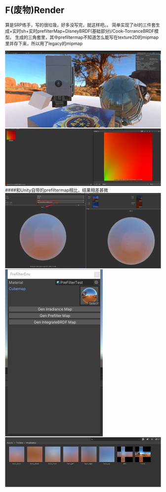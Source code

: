 # F(废物)Render

算是SRP练手，写的很垃圾，好多没写完，就这样吧。。
简单实现了ibl的三件套生成+实时sh+实时prefilterMap+DisneyBRDF(基础部分)/Cook-TorranceBRDF模型。
生成的三角套里，其中prefiltermap不知道怎么能写在texture2D的mipmap里并存下来，所以用了legacy的mipmap



![Image text](https://github.com/w199753/FRender/blob/master/Image/S_1.png)
![Image text](https://github.com/w199753/FRender/blob/master/Image/S_2.png)<br>
####和Unity自带的prefiltermap相比，结果相差甚微
![Image text](https://github.com/w199753/FRender/blob/master/Image/S_3.png)<br>
![Image text](https://github.com/w199753/FRender/blob/master/Image/S_4.png)<br>
![Image text](https://github.com/w199753/FRender/blob/master/Image/S_5.png)<br>

